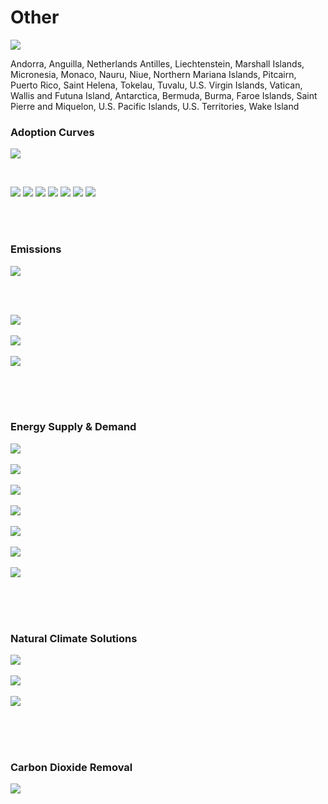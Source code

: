 # Other

![](../region%20maps/Other.png)

Andorra, Anguilla, Netherlands Antilles, Liechtenstein, Marshall Islands, Micronesia, Monaco, Nauru, Niue, Northern Mariana Islands, Pitcairn, Puerto Rico, Saint Helena, Tokelau, Tuvalu, U.S. Virgin Islands, Vatican, Wallis and Futuna Island, Antarctica, Bermuda, Burma, Faroe Islands, Saint Pierre and Miquelon, U.S. Pacific Islands, U.S. Territories, Wake Island

### Adoption Curves

![](../podi/data/figs/scurves-Other)

<br/>

![](../podi/data/figs/scurves_ind-Grid-Other)
![](../podi/data/figs/scurves_ind-Transport-Other)
![](../podi/data/figs/scurves_ind-Buildings-Other)
![](../podi/data/figs/scurves_ind-Industry-Other)
![](../podi/data/figs/scurves_ind-RegenerativeAgriculture-Other)
![](../podi/data/figs/scurves_ind-Forests&Wetlands-Other)
![](../podi/data/figs/scurves_ind-CarbonDioxideRemoval-Other)

<br/><br/>

### Emissions

![](../podi/data/figs/mitigationwedges-Other)

<br/><br/>

![](../podi/data/figs/emissions-ffi_emissions-Other)<br/><br/>
![](../podi/data/figs/emissions-CH4_emissions-Other)<br/><br/>
![](../podi/data/figs/emissions-N2O_emissions-Other)<br/><br/>

<br/><br/>

### Energy Supply & Demand

![](../podi/data/figs/energydemand_pathway-Other)<br/><br/>
![](../podi/data/figs/energysupply_pathway-Other)<br/><br/>
![](../podi/data/figs/electricity_pathway-Other)<br/><br/>
![](../podi/data/figs/elecbysector_pathway-Other)<br/><br/>
![](../podi/data/figs/buildings_pathway-Other)<br/><br/>
![](../podi/data/figs/industry_pathway-Other)<br/><br/>
![](../podi/data/figs/transport_pathway-Other)<br/><br/>

<br/><br/>

### Natural Climate Solutions

![](../podi/data/figs/ra_pathway-Other)<br/><br/>
![](../podi/data/figs/fw_pathway-Other)<br/><br/>
![](../podi/data/figs/afolu_pathway-Other)<br/><br/>

<br/><br/>

### Carbon Dioxide Removal

![](../podi/data/figs/cdr_pathway-Other)<br/><br/>

